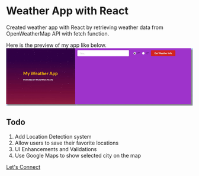# Weather App with React
Created weather app with React by retrieving weather data from OpenWeatherMap API with fetch function. 

Here is the preview of my app like below.
![VS Code Jest Preview](src/img/MyWeatherApp.gif)

## Todo
1. Add Location Detection system
2. Allow users to save their favorite locations
3. UI Enhancements and Validations
4. Use Google Maps to show selected city on the map


[Let's Connect]("https://www.linkedin.com/in/muammeraktas/")